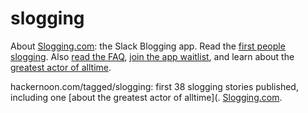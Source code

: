 # slogging
About [Slogging.com](Slogging.com): the Slack Blogging app. Read the [first people slogging](https://hackernoon.com/tagged/slogging). Also [read the FAQ](https://www.notion.so/hackernoon/Slogging-FAQ-5b39e8dbf4aa49c7ba5e27f7662b3a56), [join the app waitlist](https://slogging.paperform.co/), and learn about the [greatest actor of alltime](https://hackernoon.com/unpopular-opinions-nicolas-cage-is-a-good-actor-2dk34o9).  


hackernoon.com/tagged/slogging: first 38 slogging stories published, including one [about the greatest actor of alltime](. [Slogging.com](Slogging.com). 

